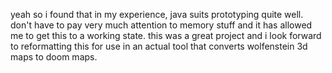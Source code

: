 yeah so i found that in my experience, java suits prototyping quite well. don't have to pay very much attention to memory stuff and it has allowed me to get this to a working state. this was a great project and i look forward to reformatting this for use in an actual tool that converts wolfenstein 3d maps to doom maps.

